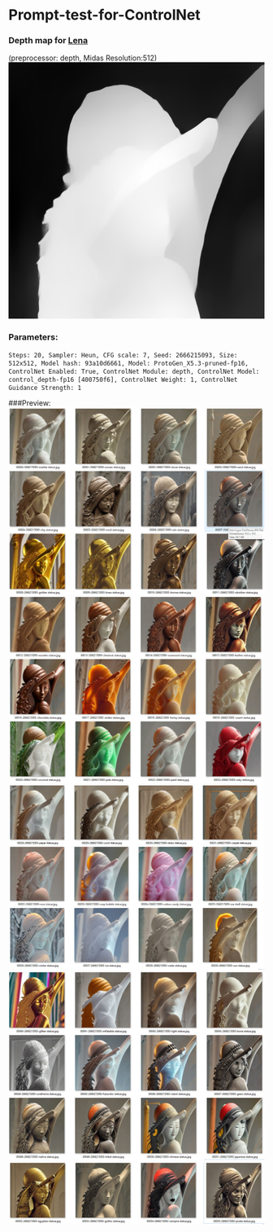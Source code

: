 # Prompt-test-for-ControlNet

### Depth map for [Lena](https://upload.wikimedia.org/wikipedia/en/7/7d/Lenna_%28test_image%29.png) 

(preprocessor: depth, Midas Resolution:512)
![image](img/depth-0000.png)

### Parameters:
    Steps: 20, Sampler: Heun, CFG scale: 7, Seed: 2666215093, Size: 512x512, Model hash: 93a10d6661, Model: ProtoGen_X5.3-pruned-fp16, ControlNet Enabled: True, ControlNet Module: depth, ControlNet Model: control_depth-fp16 [400750f6], ControlNet Weight: 1, ControlNet Guidance Strength: 1

###Preview:
![image](img/preview1.jpg)
![image](img/preview2.jpg)
![image](img/preview3.jpg)
![image](img/preview4.jpg)
![image](img/preview5.jpg)


